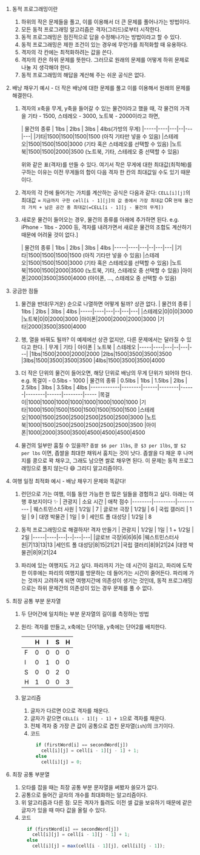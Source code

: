 1. 동적 프로그래밍이란
    1. 하위의 작은 문제들을 풀고, 이를 이용해서 더 큰 문제를 풀어나가는 방법이다.
    2. 모든 동적 프로그래밍 알고리즘은 격자(그리드)로부터 시작한다.
    3. 동적 프로그래밍은 점진적으로 답을 수정해나가는 방법이라고 할 수 있다.
    4. 동적 프로그래밍은 제한 조건이 있는 경우에 무언가를 최적화할 때 유용하다.
    5. 격자의 각 칸에는 최적화하려는 값을 쓴다.
    6. 격자의 칸은 하위 문제를 뜻한다. 그러므로 원래의 문제를 어떻게 하위 문제로 나눌 지 생각해야 한다.
    7. 동적 프로그래밍의 해답을 계산해 주는 쉬운 공식은 없다.

2. 배낭 채우기 예시 - 더 작은 배낭에 대한 문제를 풀고 이를 이용해서 원래의 문제를 해결한다.
    1. 격자의 x축을 무게, y축을 들어갈 수 있는 물건이라고 했을 때,
      각 물건의 가격을 기타 - 1500, 스테레오 - 3000, 노트북 - 2000이라고 하면,

        | 물건의 종류 | 1lbs | 2lbs | 3lbs | 4lbs(가방의 무게)
        |-----|----|---|--|---|---|
        |기타|1500|1500|1500|1500 (아직 기타만 넣을 수 있음)
        |스테레오|1500|1500|1500|3000 (기타 혹은 스테레오를 선택할 수 있음)
        |노트북|1500|1500|2000|3500 (노트북, 기타, 스테레오 중 선택할 수 있음)

        위와 같은 표(격자)를 만들 수 있다. 여기서 작은 무게에 대한 최대값(최적해)를 구하는 이유는 이전 무게들의 합이 다음 격자 한 칸의 최대값일 수도 있기 때문이다.

    2. 격자의 각 칸에 들어가는 가치를 계산하는 공식은 다음과 같다: `CELL[i][j]`의 최대값 = `지금까지 구한 cell[i - 1][j]의 값 중에서 가장 최대값` OR `현재 물건의 가치 + 남은 공간 중 최대값(=CELL[i - 1][j - 물건의 무게])`

    3. 새로운 물건이 들어오는 경우, 물건의 종류를 아래에 추가하면 된다. e.g. iPhone - 1lbs - 2000 등, 격자를 내려가면서 새로운 물건의 조합도 계산하기 때문에 어려울 것이 없다.]

        | 물건의 종류 | 1lbs | 2lbs | 3lbs | 4lbs
        |-----|----|---|--|---|---|
        |기타|1500|1500|1500|1500 (아직 기타만 넣을 수 있음)
        |스테레오|1500|1500|1500|3000 (기타 혹은 스테레오를 선택할 수 있음)
        |노트북|1500|1500|2000|3500 (노트북, 기타, 스테레오 중 선택할 수 있음)
        |아이폰|2000|3500|3500|4000 (아이폰, ..., 스테레오 중 선택할 수 있음)

3. 궁금한 점들
    1. 물건을 반대(무거운) 순으로 나열하면 어떻게 될까? 상관 없다.
        | 물건의 종류 | 1lbs | 2lbs | 3lbs | 4lbs
        |-----|----|---|--|---|---|
        |스테레오|0|0|0|3000
        |노트북|0|0|2000|3000
        |아이폰|2000|2000|2000|3000
        |기타|2000|3500|3500|4000

    2. 행, 열을 바꿔도 될까? 이 예제에선 상관 없지만, 다른 문제에서는 달라질 수 있다고 한다.
        | 무게 | 기타 | 아이폰 | 노트북 | 스테레오
        |-----|----|---|--|---|---|
        |1lbs|1500|2000|2000|2000
        |2lbs|1500|3500|3500|3500
        |3lbs|1500|3500|3500|3500
        |4lbs|1500|3500|3500|4000

    3. 더 작은 단위의 물건이 들어오면, 해당 단위로 배낭의 무게 단위가 되어야 한다. e.g. 목걸이 - 0.5lbs - 1000
        | 물건의 종류 | 0.5lbs | 1lbs | 1.5lbs | 2lbs | 2.5lbs | 3lbs | 3.5lbs | 4lbs
        |------------|--------|------|--------|------|--------|------|--------|-----
        |목걸이|1000|1000|1000|1000|1000|1000|1000|1000
        |기타|1000|1500|1500|1500|1500|1500|1500|1500
        |스테레오|1000|1500|2500|2500|2500|2500|2500|3000
        |노트북|1000|1500|2500|2500|2500|2500|2500|3500
        |아이폰|1000|2000|3500|3500|4500|4500|4500|4500

    4. 물건의 일부만 훔칠 수 있을까? `좁쌀 $6 per 1lbs`, `콩 $3 per 1lbs`, `쌀 $2 per lbs` 이면, 좁쌀을 최대한 채워서 훔치는 것이 낫다. 좁쌀을 다 채운 후 나머지를 콩으로 꽉 채우고, 그래도 남으면 쌀로 채우면 된다. 이 문제는 동적 프로그래밍으로 풀지 않는다 :smile: 그리디 알고리즘이다.

4. 여행 일정 최적화 예시 - 배낭 채우기 문제와 똑같다!
    1. 런던으로 가는 여행, 이틀 동안 가능한 한 많은 일들을 경험하고 싶다. 아래는 여행 후보지이다 :sparkles:
        | 관광지 | 소요 시간 | 애착 점수
        |--------|---------|----------
        | 웨스트민스터 사원 | 1/2일 | 7
        | 글로브 극장 | 1/2일 | 6
        | 국립 갤러리 | 1일 | 9
        | 대영 박물관 | 1일 | 9
        | 세인트 폴 대성당 | 1/2일 | 8

    2. 동적 프로그래밍으로 해결하자! 격자 만들기
        | 관광지 | 1/2일 | 1일 | 1 + 1/2일 | 2일
        |-----|----|---|--|---|---|
        |글로브 극장|6|6|6|6
        |웨스트민스터사원|7|13|13|13
        |세인트 폴 대성당|8|15|21|21
        |국립 갤러리|8|9|21|24
        |대영 박물관|8|9|21|24

    3. 파리에 있는 여행지도 가고 싶다. 파리까지 가는 데 시간이 걸리고, 파리에 도착한 이후에는 파리의 여행지를 방문하는 데 들어가는 시간이 줄어든다. 파리에 가는 것까지 고려하게 되면 여행지간에 의존성이 생기는 것인데, 동적 프로그래밍으로는 하위 문제간의 의존성이 있는 경우 문제를 풀 수 없다.

5. 최장 공통 부분 문자열
    1. 두 단어간에 일치하는 부분 문자열의 길이를 측정하는 방법
    2. 원리: 격자를 만들고, x축에는 단어1을, y축에는 단어2를 배치한다.

        |   | H | I | S | H
        |---|---|---|---|---
        | F | 0 | 0 | 0 | 0
        | I | 0 | 1 | 0 | 0
        | S | 0 | 0 | 2 | 0
        | H | 1 | 0 | 0 | 3

    3. 알고리즘
        1. 글자가 다르면 0으로 격자를 채운다.
        2. 글자가 같으면 `CELL[i - 1][j - 1] + 1`으로 격자를 채운다.
        3. 전체 격자 중 가장 큰 값이 공통으로 겹친 문자열(`ish`)의 크기이다.
        4. 코드
            ```js
              if (firstWord[i] == secondWord[j])
                cell[i][j] = cell[i - 1][j - 1] + 1;
              else
                cell[i][j] = 0;
            ```

6. 최장 공통 부분열
    1. 오타를 잡을 때는 최장 공통 부분 문자열을 써봤자 쓸모가 없다.
    2. 공통으로 들어간 글자의 개수를 최대화하는 알고리즘이다.
    3. 위 알고리즘과 다른 점: 모든 격자가 틀려도 이전 셀 값을 보유하기 때문에 같은 글자가 있을 때 마다 값을 올릴 수 있다.
    4. 코드
        ```js
          if (firstWord[i] == secondWord[j])
            cell[i][j] = cell[i - 1][j - 1] + 1;
          else
            cell[i][j] = max(cell[i - 1][j], cell[i][j - 1]);
        ```
